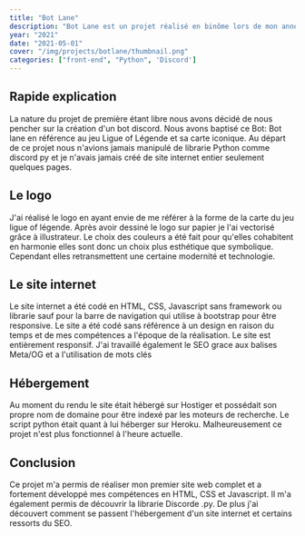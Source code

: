 ```yaml
---
title: "Bot Lane"
description: "Bot Lane est un projet réalisé en binôme lors de mon année de première au lycée. Ce projet consistait en la création d'un bot Discord, ainsi que d'un site web pour le présenter. Le bot que nous avons créé avait pour but d'automatiser certaines taches sur le serveur Discord auquel il était associé, telles que la modération des messages, il permettait également de jouer à de petits jeux ou créer des équipes aléatoires par exemple."
year: "2021"
date: "2021-05-01"
cover: "/img/projects/botlane/thumbnail.png"
categories: ["front-end", "Python", 'Discord']
---
```


## Rapide explication

La nature du projet de première étant libre nous avons décidé de nous pencher sur la création d'un bot discord. Nous avons baptisé ce Bot: Bot lane en référence au jeu Ligue of Légende et sa carte iconique. Au départ de ce projet nous n'avions jamais manipulé de librarie Python comme discord py et je n'avais jamais créé de site internet entier seulement quelques pages.

## Le logo

J'ai réalisé le logo en ayant envie de me référer à la forme de la carte du jeu ligue of légende. Après avoir dessiné le logo sur papier je l'ai vectorisé grâce à illustrateur. Le choix des couleurs a été fait pour qu'elles cohabitent en harmonie elles sont donc un choix plus esthétique que symbolique. Cependant elles retransmettent une certaine modernité et technologie.

## Le site internet

Le site internet a été codé en HTML, CSS, Javascript sans framework ou librarie sauf pour la barre de navigation qui utilise à bootstrap pour être responsive. Le site a été codé sans référence à un design en raison du temps et de mes compétences a l'époque de la réalisation. Le site est entièrement responsif. J'ai travaillé également le SEO grace aux balises Meta/OG et a l'utilisation de mots clés

## Hébergement

Au moment du rendu le site était hébergé sur Hostiger et possédait son propre nom de domaine pour être indexé par les moteurs de recherche. Le script python était quant à lui héberger sur Heroku. Malheureusement ce projet n'est plus fonctionnel à l'heure actuelle.

## Conclusion

Ce projet m'a permis de réaliser mon premier site web complet et a fortement développé mes compétences en HTML, CSS et Javascript. Il m'a également permis de découvrir la librarie Discorde .py. De plus j'ai découvert comment se passent l'hébergement d'un site internet et certains ressorts du SEO.
